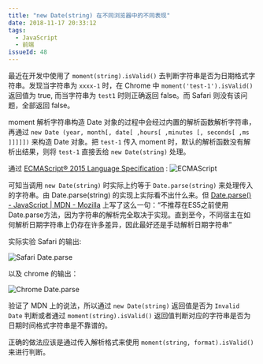 ```yaml
---
title: "new Date(string) 在不同浏览器中的不同表现"
date: 2018-11-17 20:33:12
tags:
  - JavaScript
  - 前端
issueId: 48
---
```


最近在开发中使用了 `moment(string).isValid()` 去判断字符串是否为日期格式字符串。发现当字符串为 `xxxx-1` 时，在 Chrome 中 `moment('test-1').isValid()` 返回值为 true, 而当字符串为 `test1` 时则正确返回 false。而 Safari 则没有该问题，全部返回 false。

<!--more-->

moment 解析字符串构造 Date 对象的过程中会经过内置的解析函数解析字符串，再通过 `new Date (year, month[, date[ ,hours[ ,minutes [, seconds[ ,ms ]]]]])` 来构造 Date 对象。把 `test-1` 传入 moment 时，默认的解析函数没有解析出结果，则将 `test-1` 直接丢给 `new Date(string)` 处理。

通过 [ECMAScript® 2015 Language Specification](https://www.ecma-international.org/ecma-262/6.0/#sec-date-value) :
![ECMAScript](https://cdn.nlark.com/lark/0/2018/png/50606/1542262842829-ec1d3d9e-6b5f-4113-bd02-2640fcb7d6fd.png)

可知当调用 `new Date(string)` 时实际上约等于 `Date.parse(string)` 来处理传入的字符串。由 Date.parse(string) 的实现上实际看不出什么来。但 [Date.parse() - JavaScript | MDN - Mozilla](https://developer.mozilla.org/zh-CN/docs/Web/JavaScript/Reference/Global_Objects/Date/parse) 上写了这么一句：“不推荐在ES5之前使用Date.parse方法，因为字符串的解析完全取决于实现。直到至今，不同宿主在如何解析日期字符串上仍存在许多差异，因此最好还是手动解析日期字符串”

实际实验 Safari 的输出:

![Safari Date.parse](https://cdn.nlark.com/lark/0/2018/png/50606/1542263179353-6b393f5e-242e-4c20-8e52-050d1a93b878.png)

以及 chrome 的输出：

![Chrome Date.parse](https://cdn.nlark.com/lark/0/2018/png/50606/1542263243746-88db04f3-aa20-4d87-8f5f-8f6a2de5a241.png)

验证了 MDN 上的说法，所以通过 `new Date(string)` 返回值是否为 `Invalid Date` 判断或者通过 `moment(string).isValid()`
返回值判断对应的字符串是否为日期时间格式字符串是不靠谱的。

正确的做法应该是通过传入解析格式来使用 `moment(string, format).isValid()` 来进行判断。

